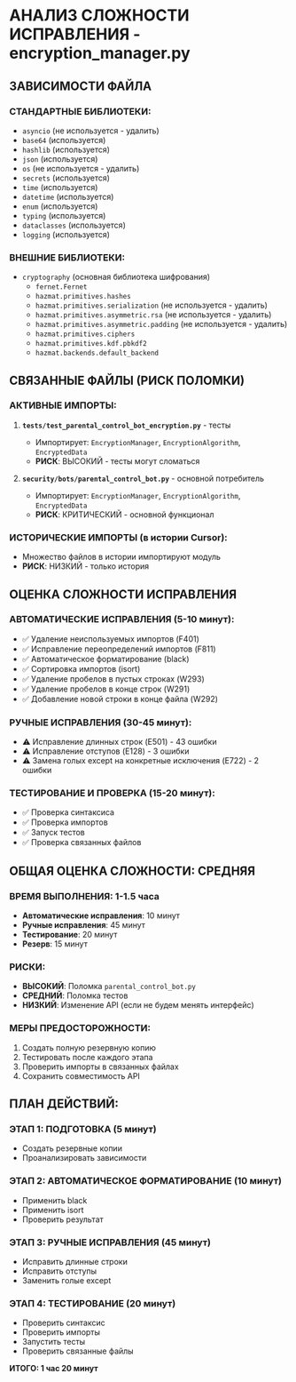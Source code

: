# АНАЛИЗ СЛОЖНОСТИ ИСПРАВЛЕНИЯ - encryption_manager.py

## ЗАВИСИМОСТИ ФАЙЛА

### СТАНДАРТНЫЕ БИБЛИОТЕКИ:
- `asyncio` (не используется - удалить)
- `base64` (используется)
- `hashlib` (используется)
- `json` (используется)
- `os` (не используется - удалить)
- `secrets` (используется)
- `time` (используется)
- `datetime` (используется)
- `enum` (используется)
- `typing` (используется)
- `dataclasses` (используется)
- `logging` (используется)

### ВНЕШНИЕ БИБЛИОТЕКИ:
- `cryptography` (основная библиотека шифрования)
  - `fernet.Fernet`
  - `hazmat.primitives.hashes`
  - `hazmat.primitives.serialization` (не используется - удалить)
  - `hazmat.primitives.asymmetric.rsa` (не используется - удалить)
  - `hazmat.primitives.asymmetric.padding` (не используется - удалить)
  - `hazmat.primitives.ciphers`
  - `hazmat.primitives.kdf.pbkdf2`
  - `hazmat.backends.default_backend`

## СВЯЗАННЫЕ ФАЙЛЫ (РИСК ПОЛОМКИ)

### АКТИВНЫЕ ИМПОРТЫ:
1. **`tests/test_parental_control_bot_encryption.py`** - тесты
   - Импортирует: `EncryptionManager`, `EncryptionAlgorithm`, `EncryptedData`
   - **РИСК**: ВЫСОКИЙ - тесты могут сломаться

2. **`security/bots/parental_control_bot.py`** - основной потребитель
   - Импортирует: `EncryptionManager`, `EncryptionAlgorithm`, `EncryptedData`
   - **РИСК**: КРИТИЧЕСКИЙ - основной функционал

### ИСТОРИЧЕСКИЕ ИМПОРТЫ (в истории Cursor):
- Множество файлов в истории импортируют модуль
- **РИСК**: НИЗКИЙ - только история

## ОЦЕНКА СЛОЖНОСТИ ИСПРАВЛЕНИЯ

### АВТОМАТИЧЕСКИЕ ИСПРАВЛЕНИЯ (5-10 минут):
- ✅ Удаление неиспользуемых импортов (F401)
- ✅ Исправление переопределений импортов (F811)
- ✅ Автоматическое форматирование (black)
- ✅ Сортировка импортов (isort)
- ✅ Удаление пробелов в пустых строках (W293)
- ✅ Удаление пробелов в конце строк (W291)
- ✅ Добавление новой строки в конце файла (W292)

### РУЧНЫЕ ИСПРАВЛЕНИЯ (30-45 минут):
- ⚠️ Исправление длинных строк (E501) - 43 ошибки
- ⚠️ Исправление отступов (E128) - 3 ошибки
- ⚠️ Замена голых except на конкретные исключения (E722) - 2 ошибки

### ТЕСТИРОВАНИЕ И ПРОВЕРКА (15-20 минут):
- ✅ Проверка синтаксиса
- ✅ Проверка импортов
- ✅ Запуск тестов
- ✅ Проверка связанных файлов

## ОБЩАЯ ОЦЕНКА СЛОЖНОСТИ: СРЕДНЯЯ

### ВРЕМЯ ВЫПОЛНЕНИЯ: 1-1.5 часа
- **Автоматические исправления**: 10 минут
- **Ручные исправления**: 45 минут
- **Тестирование**: 20 минут
- **Резерв**: 15 минут

### РИСКИ:
- **ВЫСОКИЙ**: Поломка `parental_control_bot.py`
- **СРЕДНИЙ**: Поломка тестов
- **НИЗКИЙ**: Изменение API (если не будем менять интерфейс)

### МЕРЫ ПРЕДОСТОРОЖНОСТИ:
1. Создать полную резервную копию
2. Тестировать после каждого этапа
3. Проверить импорты в связанных файлах
4. Сохранить совместимость API

## ПЛАН ДЕЙСТВИЙ:

### ЭТАП 1: ПОДГОТОВКА (5 минут)
- Создать резервные копии
- Проанализировать зависимости

### ЭТАП 2: АВТОМАТИЧЕСКОЕ ФОРМАТИРОВАНИЕ (10 минут)
- Применить black
- Применить isort
- Проверить результат

### ЭТАП 3: РУЧНЫЕ ИСПРАВЛЕНИЯ (45 минут)
- Исправить длинные строки
- Исправить отступы
- Заменить голые except

### ЭТАП 4: ТЕСТИРОВАНИЕ (20 минут)
- Проверить синтаксис
- Проверить импорты
- Запустить тесты
- Проверить связанные файлы

**ИТОГО: 1 час 20 минут**